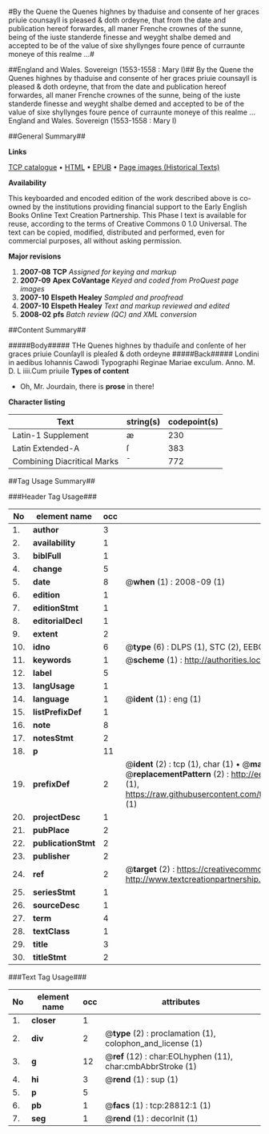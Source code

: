 #By the Quene the Quenes highnes by thaduise and consente of her graces priuie counsayll is pleased & doth ordeyne, that from the date and publication hereof forwardes, all maner Frenche crownes of the sunne, being of the iuste standerde finesse and weyght shalbe demed and accepted to be of the value of sixe shyllynges foure pence of curraunte  moneye of this realme ...#

##England and Wales. Sovereign (1553-1558 : Mary I)##
By the Quene the Quenes highnes by thaduise and consente of her graces priuie counsayll is pleased & doth ordeyne, that from the date and publication hereof forwardes, all maner Frenche crownes of the sunne, being of the iuste standerde finesse and weyght shalbe demed and accepted to be of the value of sixe shyllynges foure pence of curraunte  moneye of this realme ...
England and Wales. Sovereign (1553-1558 : Mary I)

##General Summary##

**Links**

[TCP catalogue](http://www.ota.ox.ac.uk/tcp/)  • 
[HTML](http://tei.it.ox.ac.uk/tcp/Texts-HTML/free/A21/A21549.html)  • 
[EPUB](http://tei.it.ox.ac.uk/tcp/Texts-EPUB/free/A21/A21549.epub) • 
[Page images (Historical Texts)](https://data.historicaltexts.jisc.ac.uk/view?pubId=eebo-33150900e&pageId=eebo-33150900e-28812-1)

**Availability**

This keyboarded and encoded edition of the
	       work described above is co-owned by the institutions
	       providing financial support to the Early English Books
	       Online Text Creation Partnership. This Phase I text is
	       available for reuse, according to the terms of Creative
	       Commons 0 1.0 Universal. The text can be copied,
	       modified, distributed and performed, even for
	       commercial purposes, all without asking permission.

**Major revisions**

1. __2007-08__ __TCP__ *Assigned for keying and markup*
1. __2007-09__ __Apex CoVantage__ *Keyed and coded from ProQuest page images*
1. __2007-10__ __Elspeth Healey__ *Sampled and proofread*
1. __2007-10__ __Elspeth Healey__ *Text and markup reviewed and edited*
1. __2008-02__ __pfs__ *Batch review (QC) and XML conversion*

##Content Summary##

#####Body#####
THe Quenes highnes by thaduiſe and conſente of her graces priuie Counſayll is pleaſed & doth ordeyne
#####Back#####
Londini in aedibus Iohannis Cawodi Typographi Reginae Mariae excuſum. Anno. M. D. L iiii.Cum priuile
**Types of content**

  * Oh, Mr. Jourdain, there is **prose** in there!

**Character listing**


|Text|string(s)|codepoint(s)|
|---|---|---|
|Latin-1 Supplement|æ|230|
|Latin Extended-A|ſ|383|
|Combining             Diacritical Marks|̄|772|

##Tag Usage Summary##

###Header Tag Usage###

|No|element name|occ|attributes|
|---|---|---|---|
|1.|__author__|3||
|2.|__availability__|1||
|3.|__biblFull__|1||
|4.|__change__|5||
|5.|__date__|8| @__when__ (1) : 2008-09 (1)|
|6.|__edition__|1||
|7.|__editionStmt__|1||
|8.|__editorialDecl__|1||
|9.|__extent__|2||
|10.|__idno__|6| @__type__ (6) : DLPS (1), STC (2), EEBO-CITATION (1), OCLC (1), VID (1)|
|11.|__keywords__|1| @__scheme__ (1) : http://authorities.loc.gov/ (1)|
|12.|__label__|5||
|13.|__langUsage__|1||
|14.|__language__|1| @__ident__ (1) : eng (1)|
|15.|__listPrefixDef__|1||
|16.|__note__|8||
|17.|__notesStmt__|2||
|18.|__p__|11||
|19.|__prefixDef__|2| @__ident__ (2) : tcp (1), char (1)  •  @__matchPattern__ (2) : ([0-9\-]+):([0-9IVX]+) (1), (.+) (1)  •  @__replacementPattern__ (2) : http://eebo.chadwyck.com/downloadtiff?vid=$1&page=$2 (1), https://raw.githubusercontent.com/textcreationpartnership/Texts/master/tcpchars.xml#$1 (1)|
|20.|__projectDesc__|1||
|21.|__pubPlace__|2||
|22.|__publicationStmt__|2||
|23.|__publisher__|2||
|24.|__ref__|2| @__target__ (2) : https://creativecommons.org/publicdomain/zero/1.0/ (1), http://www.textcreationpartnership.org/docs/. (1)|
|25.|__seriesStmt__|1||
|26.|__sourceDesc__|1||
|27.|__term__|4||
|28.|__textClass__|1||
|29.|__title__|3||
|30.|__titleStmt__|2||


###Text Tag Usage###

|No|element name|occ|attributes|
|---|---|---|---|
|1.|__closer__|1||
|2.|__div__|2| @__type__ (2) : proclamation (1), colophon_and_license (1)|
|3.|__g__|12| @__ref__ (12) : char:EOLhyphen (11), char:cmbAbbrStroke (1)|
|4.|__hi__|3| @__rend__ (1) : sup (1)|
|5.|__p__|5||
|6.|__pb__|1| @__facs__ (1) : tcp:28812:1 (1)|
|7.|__seg__|1| @__rend__ (1) : decorInit (1)|
